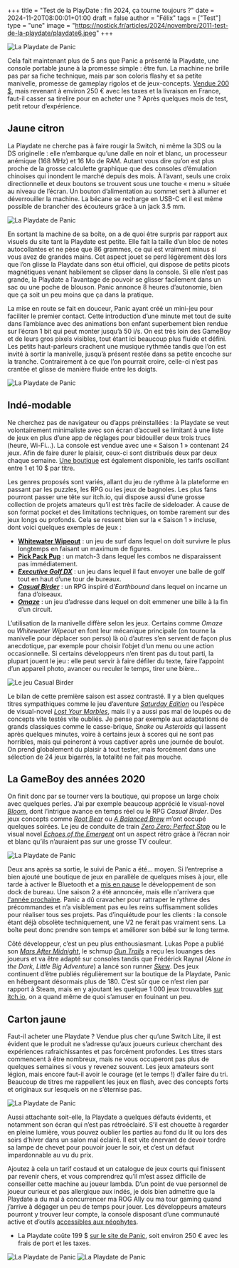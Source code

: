 +++
title = "Test de la PlayDate : fin 2024, ça tourne toujours ?"
date = 2024-11-20T08:00:01+01:00
draft = false
author = "Félix"
tags = ["Test"]
type = "une"
image = "https://nostick.fr/articles/2024/novembre/2011-test-de-la-playdate/playdate6.jpeg"
+++

![La Playdate de Panic](playdate6.jpeg "")
 
Cela fait maintenant plus de 5 ans que Panic a présenté la Playdate, une console portable jaune à la promesse simple : être fun. La machine ne brille pas par sa fiche technique, mais par son coloris flashy et sa petite manivelle, promesse de gameplay rigolos et de jeux-concepts. [Vendue 200 $](https://play.date), mais revenant à environ 250 € avec les taxes et la livraison en France, faut-il casser sa tirelire pour en acheter une ? Après quelques mois de test, petit retour d’expérience.

## Jaune citron

La Playdate ne cherche pas à faire rougir la Switch, ni même la 3DS ou la DS originelle : elle n’embarque qu’une dalle en noir et blanc, un processeur anémique (168 MHz) et 16 Mo de RAM. Autant vous dire qu’on est plus proche de la grosse calculette graphique que des consoles d’émulation chinoises qui inondent le marché depuis des mois. À l’avant, seuls une croix directionnelle et deux boutons se trouvent sous une touche « menu » située au niveau de l’écran. Un bouton d’alimentation au sommet sert à allumer et déverrouiller la machine. La bécane se recharge en USB-C et il est même possible de brancher des écouteurs grâce à un jack 3.5 mm.

![La Playdate de Panic](playdate1.jpeg "")

En sortant la machine de sa boîte, on a de quoi être surpris par rapport aux visuels du site tant la Playdate est petite. Elle fait la taille d’un bloc de notes autocollantes et ne pèse que 86 grammes, ce qui est vraiment minus si vous avez de grandes mains. Cet aspect jouet se perd légèrement dès lors que l’on glisse la Playdate dans son étui officiel, qui dispose de petits picots magnétiques venant habilement se clipser dans la console. Si elle n’est pas grande, la Playdate a l’avantage de pouvoir se glisser facilement dans un sac ou une poche de blouson. Panic annonce 8 heures d’autonomie, bien que ça soit un peu moins que ça dans la pratique.

La mise en route se fait en douceur, Panic ayant créé un mini-jeu pour faciliter le premier contact. Cette introduction d’une minute met tout de suite dans l’ambiance avec des animations bon enfant superbement bien rendue sur l’écran 1 bit qui peut monter jusqu’à 50 i/s. On est très loin des GameBoy et de leurs gros pixels visibles, tout étant ici beaucoup plus fluide et défini. Les petits haut-parleurs crachent une musique rythmée tandis que l’on est invité à sortir la manivelle, jusqu’à présent restée dans sa petite encoche sur la tranche. Contrairement à ce que l’on pourrait croire, celle-ci n’est pas crantée et glisse de manière fluide entre les doigts.

![La Playdate de Panic](playdate2.jpeg "")

## Indé-modable

Ne cherchez pas de navigateur ou d’apps préinstallées : la Playdate se veut volontairement minimaliste avec son écran d’accueil se limitant à une liste de jeux en plus d’une app de réglages pour bidouiller deux trois trucs (heure, Wi-Fi…). La console est vendue avec une « Saison 1 » contenant 24 jeux. Afin de faire durer le plaisir, ceux-ci sont distribués deux par deux chaque semaine. [Une boutique](https://play.date/games/) est également disponible, les tarifs oscillant entre 1 et 10 $ par titre. 

Les genres proposés sont variés, allant du jeu de rythme à la plateforme en passant par les puzzles, les RPG ou les jeux de bagnoles. Les plus fans pourront passer une tête sur itch.io, qui dispose aussi d’une grosse collection de projets amateurs qu’il est très facile de sideloader. À cause de son format pocket et des limitations techniques, on tombe rarement sur des jeux longs ou profonds. Cela se ressent bien sur la « Saison 1 » incluse, dont voici quelques exemples de jeux :

- **[Whitewater Wipeout](https://play.date/games/whitewater-wipeout/)** : un jeu de surf dans lequel on doit survivre le plus longtemps en faisant un maximum de figures.
- **[Pick Pack Pup](https://play.date/games/pickpackpup/)** : un match-3 dans lequel les combos ne disparaissent pas immédiatement.
- ***[Executive Golf DX](https://play.date/games/executive-golf/)*** : un jeu dans lequel il faut envoyer une balle de golf tout en haut d’une tour de bureaux.
- ***[Casual Birder](https://play.date/games/casual-birder/)*** : un RPG inspiré d’*Earthbound* dans lequel on incarne un fana d’oiseaux.
- ***‌[Omaze](https://play.date/games/omaze/)*** : un jeu d’adresse dans lequel on doit emmener une bille à la fin d’un circuit.

L’utilisation de la manivelle diffère selon les jeux. Certains comme *Omaze* ou *Whitewater Wipeout* en font leur mécanique principale (on tourne la manivelle pour déplacer son perso) là où d’autres s’en servent de façon plus anecdotique, par exemple pour choisir l’objet d’un menu ou une action occasionnelle. Si certains développeurs n’en tirent pas du tout parti, la plupart jouent le jeu : elle peut servir à faire défiler du texte, faire l’appoint d’un appareil photo, avancer ou reculer le temps, tirer une bière…

![Le jeu Casual Birder](2.png "Casual Birder est une des bonnes surprises de la première saison.")

Le bilan de cette première saison est assez contrasté. Il y a bien quelques titres sympathiques comme le jeu d’aventure *[Saturday Edition](https://play.date/games/saturday-edition/)* ou l’espèce de visual-novel *[Lost Your Marbles](https://play.date/games/lost-your-marbles/)*, mais il y a aussi pas mal de loupés ou de concepts vite testés vite oubliés. Je pense par exemple aux adaptations de grands classiques comme le casse-brique, *Snake* ou *Asteroids* qui lassent après quelques minutes, voire à certains jeux à scores qui ne sont pas horribles, mais qui peineront à vous captiver après une journée de boulot. On prend globalement du plaisir à tout tester, mais forcément dans une sélection de 24 jeux bigarrés, la totalité ne fait pas mouche.

## La GameBoy des années 2020

On finit donc par se tourner vers la boutique, qui propose un large choix avec quelques perles. J’ai par exemple beaucoup apprécié le visual-novel *[Bloom](https://play.date/games/bloom/)*, dont l’intrigue avance en temps réel ou le RPG *Casual Birder*. Des jeux concepts comme *[Root Bear](https://play.date/games/root-bear/)* ou *[A Balanced Brew](https://play.date/games/a-balanced-brew/)* m’ont occupé quelques soirées. Le jeu de conduite de train *[Zero Zero: Perfect Stop](https://play.date/games/zero-zero/)* ou le visual novel *[Echoes of the Emergent](https://play.date/games/echoes-of-emergent/)* ont un aspect rétro grâce à l’écran noir et blanc qu’ils n’auraient pas sur une grosse TV couleur.

![La Playdate de Panic](playdate5.jpeg "")

Deux ans après sa sortie, le suivi de Panic a été… moyen. Si l’entreprise a bien ajouté une boutique de jeux en parallèle de quelques mises à jour, elle tarde à activer le Bluetooth et a [mis en pause](https://nostick.fr/articles/2024/octobre/1810-stero-dock-playdate-ca-sent-pas-bon/) le développement de son dock de bureau. Une saison 2 a été annoncée, mais elle n'arrivera que [l'année prochaine](https://nostick.fr/articles/2024/octobre/3110-la-playdate-va-avoir-droit-a-une-saison-2/). Panic a dû cravacher pour rattraper le rythme des précommandes et n’a visiblement pas eu les reins suffisamment solides pour réaliser tous ses projets. Pas d’inquiétude pour les clients : la console étant déjà obsolète techniquement, une V2 ne ferait pas vraiment sens. La boîte peut donc prendre son temps et améliorer son bébé sur le long terme.

Côté développeur, c’est un peu plus enthousiasmant. Lukas Pope a publié son *[Mars After Midnight](https://play.date/games/mars-after-midnight/)*, le schmup *[‌Gun Trails](https://play.date/games/gun-trails/)* a reçu les louanges des joueurs et va être adapté sur consoles tandis que Frédérick Raynal (*Alone in the Dark, Little Big Adventure*) a lancé son runner *[Skew](https://play.date/games/skew/)*. Des jeux continuent d’être publiés régulièrement sur la boutique de la Playdate, Panic en hébergeant désormais plus de 180. C’est sûr que ce n’est rien par rapport à Steam, mais en y ajoutant les quelque 1 000 jeux trouvables [sur itch.io](https://itch.io/games/tag-playdate), on a quand même de quoi s’amuser en fouinant un peu. 

## Carton jaune

Faut-il acheter une Playdate ? Vendue plus cher qu’une Switch Lite, il est évident que le produit ne s’adresse qu’aux joueurs curieux cherchant des expériences rafraichissantes et pas forcément profondes. Les titres stars commencent à être nombreux, mais ne vous occuperont pas plus de quelques semaines si vous y revenez souvent. Les jeux amateurs sont légion, mais encore faut-il avoir le courage (et le temps !) d’aller faire du tri. Beaucoup de titres me rappellent les jeux en flash, avec des concepts forts et originaux sur lesquels on ne s’éternise pas. 

![La Playdate de Panic](playdate4.jpeg "")

Aussi attachante soit-elle, la Playdate a quelques défauts évidents, et notamment son écran qui n’est pas rétroéclairé.  S’il est chouette à regarder en pleine lumière, vous pouvez oublier les parties au fond du lit ou lors des soirs d’hiver dans un salon mal éclairé. Il est vite énervant de devoir tordre sa lampe de chevet pour pouvoir jouer le soir, et c’est un défaut impardonnable au vu du prix.

Ajoutez à cela un tarif costaud et un catalogue de jeux courts qui finissent par revenir chers, et vous comprendrez qu’il m’est assez difficile de conseiller cette machine au joueur lambda. D’un point de vue personnel de joueur curieux et pas allergique aux indés, je dois bien admettre que la Playdate a du mal à concurrencer ma ROG Ally ou ma tour gaming quand j’arrive à dégager un peu de temps pour jouer. Les développeurs amateurs pourront y trouver leur compte, la console disposant d’une communauté active et d’outils [accessibles aux néophytes](https://play.date/dev/#cardPulp).

- La Playdate coûte 199 $ [sur le site de Panic](https://play.date), soit environ 250 € avec les frais de port et les taxes.  

![La Playdate de Panic](playdate3.jpeg "")
![La Playdate de Panic](playdate8.jpeg "")

